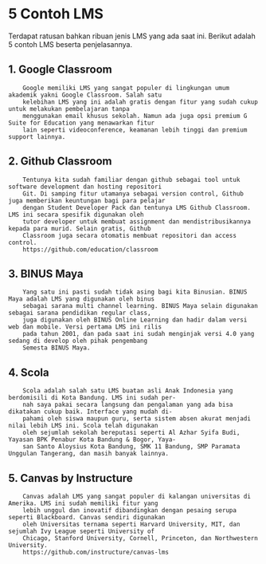 # 5 Contoh LMS
Terdapat ratusan bahkan ribuan jenis LMS yang ada saat ini. Berikut adalah 5 contoh LMS beserta penjelasannya.

## 1.	Google Classroom

        Google memiliki LMS yang sangat populer di lingkungan umum akademik yakni Google Classroom. Salah satu 
        kelebihan LMS yang ini adalah gratis dengan fitur yang sudah cukup untuk melakukan pembelajaran tanpa 
        menggunakan email khusus sekolah. Namun ada juga opsi premium G Suite for Education yang menawarkan fitur
        lain seperti videoconference, keamanan lebih tinggi dan premium support lainnya.

## 2.	Github Classroom
        
        Tentunya kita sudah familiar dengan github sebagai tool untuk software development dan hosting repositori 
        Git. Di samping fitur utamanya sebagai version control, Github juga memberikan keuntungan bagi para pelajar 
        dengan Student Developer Pack dan tentunya LMS Github Classroom. LMS ini secara spesifik digunakan oleh 
        tutor developer untuk membuat assignment dan mendistribusikannya kepada para murid. Selain gratis, Github 
        Classroom juga secara otomatis membuat repositori dan access control.
        https://github.com/education/classroom

## 3.	BINUS Maya

        Yang satu ini pasti sudah tidak asing bagi kita Binusian. BINUS Maya adalah LMS yang digunakan oleh binus 
        sebagai sarana multi channel learning. BINUS Maya selain digunakan sebagai sarana pendidikan regular class,
        juga digunakan oleh BINUS Online Learning dan hadir dalam versi web dan mobile. Versi pertama LMS ini rilis 
        pada tahun 2001, dan pada saat ini sudah menginjak versi 4.0 yang sedang di develop oleh pihak pengembang 
        Semesta BINUS Maya.

## 4.	Scola
        
        Scola adalah salah satu LMS buatan asli Anak Indonesia yang berdomisili di Kota Bandung. LMS ini sudah per-
        nah saya pakai secara langsung dan pengalaman yang ada bisa dikatakan cukup baik. Interface yang mudah di-
        pahami oleh siswa maupun guru, serta sistem absen akurat menjadi nilai lebih LMS ini. Scola telah digunakan 
        oleh sejumlah sekolah bereputasi seperti Al Azhar Syifa Budi, Yayasan BPK Penabur Kota Bandung & Bogor, Yaya-
        san Santo Aloysius Kota Bandung, SMK 11 Bandung, SMP Paramata Unggulan Tangerang, dan masih banyak lainnya.

## 5.	Canvas by Instructure
        
        Canvas adalah LMS yang sangat populer di kalangan universitas di Amerika. LMS ini sudah memiliki fitur yang
        lebih unggul dan inovatif dibandingkan dengan pesaing serupa seperti Blackboard. Canvas sendiri digunakan 
        oleh Universitas ternama seperti Harvard University, MIT, dan sejumlah Ivy League seperti University of
        Chicago, Stanford University, Cornell, Princeton, dan Northwestern University.
        https://github.com/instructure/canvas-lms
